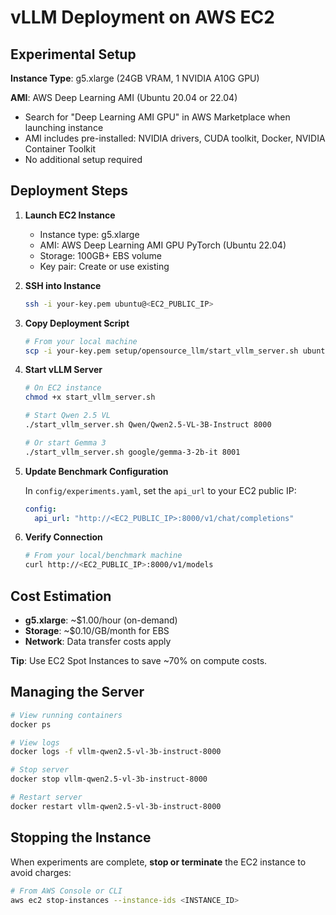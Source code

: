 # vLLM Deployment on AWS EC2

## Experimental Setup

**Instance Type**: g5.xlarge (24GB VRAM, 1 NVIDIA A10G GPU)

**AMI**: AWS Deep Learning AMI (Ubuntu 20.04 or 22.04)
- Search for "Deep Learning AMI GPU" in AWS Marketplace when launching instance
- AMI includes pre-installed: NVIDIA drivers, CUDA toolkit, Docker, NVIDIA Container Toolkit
- No additional setup required

## Deployment Steps

1. **Launch EC2 Instance**
   - Instance type: g5.xlarge
   - AMI: AWS Deep Learning AMI GPU PyTorch (Ubuntu 22.04)
   - Storage: 100GB+ EBS volume
   - Key pair: Create or use existing

3. **SSH into Instance**
   ```bash
   ssh -i your-key.pem ubuntu@<EC2_PUBLIC_IP>
   ```

4. **Copy Deployment Script**
   ```bash
   # From your local machine
   scp -i your-key.pem setup/opensource_llm/start_vllm_server.sh ubuntu@<EC2_PUBLIC_IP>:~/
   ```

5. **Start vLLM Server**
   ```bash
   # On EC2 instance
   chmod +x start_vllm_server.sh
   
   # Start Qwen 2.5 VL
   ./start_vllm_server.sh Qwen/Qwen2.5-VL-3B-Instruct 8000
   
   # Or start Gemma 3
   ./start_vllm_server.sh google/gemma-3-2b-it 8001
   ```

6. **Update Benchmark Configuration**
   
   In `config/experiments.yaml`, set the `api_url` to your EC2 public IP:
   ```yaml
   config:
     api_url: "http://<EC2_PUBLIC_IP>:8000/v1/chat/completions"
   ```

7. **Verify Connection**
   ```bash
   # From your local/benchmark machine
   curl http://<EC2_PUBLIC_IP>:8000/v1/models
   ```

## Cost Estimation

- **g5.xlarge**: ~$1.00/hour (on-demand)
- **Storage**: ~$0.10/GB/month for EBS
- **Network**: Data transfer costs apply

**Tip**: Use EC2 Spot Instances to save ~70% on compute costs.

## Managing the Server

```bash
# View running containers
docker ps

# View logs
docker logs -f vllm-qwen2.5-vl-3b-instruct-8000

# Stop server
docker stop vllm-qwen2.5-vl-3b-instruct-8000

# Restart server
docker restart vllm-qwen2.5-vl-3b-instruct-8000
```

## Stopping the Instance

When experiments are complete, **stop or terminate** the EC2 instance to avoid charges:

```bash
# From AWS Console or CLI
aws ec2 stop-instances --instance-ids <INSTANCE_ID>
```
